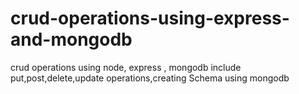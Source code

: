 # crud-operations-using-express-and-mongodb
crud operations using node, express , mongodb include put,post,delete,update operations,creating Schema using mongodb
